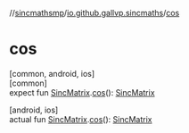 //[sincmathsmp](../../index.md)/[io.github.gallvp.sincmaths](index.md)/[cos](cos.md)

# cos

[common, android, ios]\
[common]\
expect fun [SincMatrix](-sinc-matrix/index.md).[cos](cos.md)(): [SincMatrix](-sinc-matrix/index.md)

[android, ios]\
actual fun [SincMatrix](-sinc-matrix/index.md).[cos](cos.md)(): [SincMatrix](-sinc-matrix/index.md)

